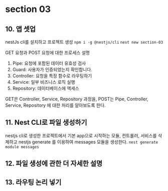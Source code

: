 # section 03

## 10. 앱 셋업

nestJs cli를 설치하고 프로젝트 생성
`npm i -g @nestjs/cli`
`nest new section-03`

GET 요청과 POST 요청에 대한 프로세스 설명

1. Pipe: 요청에 포함된 데이터 유효성 검사
2. Guard: 사용자가 인증되었는지 확인합니다.
3. Controller: 요청을 특정 함수로 라우팅하기
4. Service: 일부 비즈니스 로직 실행
5. Repository: 데이터베이스에 액세스

GET은 Controller, Service, Repository 과정을,
POST는 Pipe, Controller, Service, Repository
에 대한 처리를 알아보도록 한다.

## 11. Nest CLI로 파일 생성하기

nestjs cli로 생성한 프로젝트에서 기본 app으로 시작하는 모듈, 컨트롤러, 서비스를 삭제하고
nestjs generate 를 이용하여 messages 모듈을 생성한다.
`nest generate module messages`

## 12. 파일 생성에 관한 더 자세한 설명

## 13. 라우팅 논리 넣기

